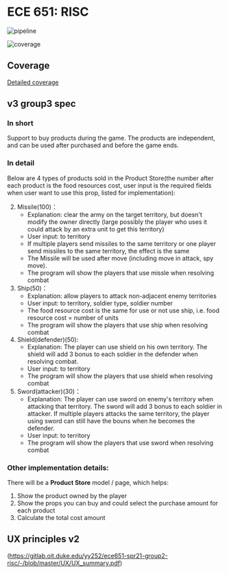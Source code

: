 ECE 651: RISC
======================================

![pipeline](https://gitlab.oit.duke.edu/yy252/ece651-spr21-group2-risc/badges/master/pipeline.svg)

![coverage](https://gitlab.oit.duke.edu/yy252/ece651-spr21-group2-risc/badges/master/coverage.svg?job=test)

## Coverage
[Detailed coverage](https://yy252.pages.oit.duke.edu/ece651-spr21-group2-risc/dashboard.html)

## v3 group3 spec
### In short
Support to buy products during the game. The products are independent, and can be used after purchased and before the game ends. 

### In detail
Below are 4 types of products sold in the Product Store(the number after each product is the food resources cost, user input is the required fields when user want to use this prop, listed for implementation):

2. Missile(100)：
   - Explanation: clear the army on the target territory, but doesn't modify the owner directly (large possibly the player who uses it could attack by an extra unit to get this territory)
   - User input: to territory
   - If multiple players send missiles to the same territory or one player send missiles to the same territory, the effect is the same
   - The Missile will be used after move (including move in attack, spy move).
   - The program will show the players that use missle when resolving combat
3. Ship(50)：
   - Explanation: allow players to attack non-adjacent enemy territories
   - User input: to territory, soldier type, soldier number
   - The food resource cost is the same for use or not use ship, i.e. food resource cost = number of units
   - The program will show the players that use ship when resolving combat
4. Shield(defender)(50):
   - Explanation: The player can use shield on his own territory. The shield will add 3 bonus to each soldier in the defender when resolving combat.
   - User input: to territory
   - The program will show the players that use shield when resolving combat
5. Sword(attacker)(30)：
   - Explanation: The player can use sword on enemy's territory when attacking that territory. The sword will add 3 bonus to each soldier in attacker. If multiple players attacks the same territory, the player 
   using sword can still have the bouns when he becomes the defender.
   - User input: to territory
   - The program will show the players that use sword when resolving combat

### Other implementation details:
There will be a **Product Store** model / page, which helps:
1. Show the product owned by the player
2. Show the props you can buy and could select the purchase amount for each product
3. Calculate the total cost amount

## UX principles v2
(https://gitlab.oit.duke.edu/yy252/ece651-spr21-group2-risc/-/blob/master/UX/UX_summary.pdf)
